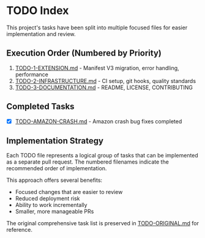 # TODO Index

This project's tasks have been split into multiple focused files for easier implementation and review.

## Execution Order (Numbered by Priority)

1. [TODO-1-EXTENSION.md](TODO-1-EXTENSION.md) - Manifest V3 migration, error handling, performance
2. [TODO-2-INFRASTRUCTURE.md](TODO-2-INFRASTRUCTURE.md) - CI setup, git hooks, quality standards
3. [TODO-3-DOCUMENTATION.md](TODO-3-DOCUMENTATION.md) - README, LICENSE, CONTRIBUTING

## Completed Tasks

- [x] [TODO-AMAZON-CRASH.md](TODO-AMAZON-CRASH.md) - Amazon crash bug fixes completed

## Implementation Strategy

Each TODO file represents a logical group of tasks that can be implemented as a separate pull request. The numbered filenames indicate the recommended order of implementation.

This approach offers several benefits:
- Focused changes that are easier to review
- Reduced deployment risk
- Ability to work incrementally
- Smaller, more manageable PRs

The original comprehensive task list is preserved in [TODO-ORIGINAL.md](TODO-ORIGINAL.md) for reference.